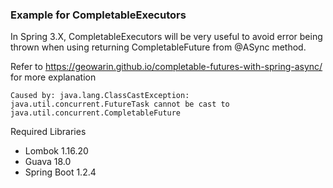 ### Example for CompletableExecutors

In Spring 3.X, CompletableExecutors will be very useful to avoid error being thrown when using returning CompletableFuture from @ASync method.

Refer to https://geowarin.github.io/completable-futures-with-spring-async/ for more explanation

```
Caused by: java.lang.ClassCastException: java.util.concurrent.FutureTask cannot be cast to java.util.concurrent.CompletableFuture
```

Required Libraries
* Lombok 1.16.20
* Guava 18.0
* Spring Boot 1.2.4